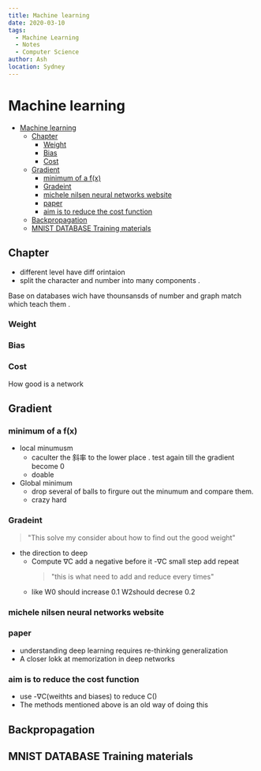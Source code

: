 ```yaml
---
title: Machine learning
date: 2020-03-10
tags:
  - Machine Learning
  - Notes
  - Computer Science
author: Ash
location: Sydney  
---
```



# Machine learning

- [Machine learning](#machine-learning)
  - [Chapter](#chapter)
    - [Weight](#weight)
    - [Bias](#bias)
    - [Cost](#cost)
  - [Gradient](#gradient)
    - [minimum of a f(x)](#minimum-of-a-fx)
    - [Gradeint](#gradeint)
    - [michele nilsen neural networks website](#michele-nilsen-neural-networks-website)
    - [paper](#paper)
    - [aim is to reduce the cost function](#aim-is-to-reduce-the-cost-function)
  - [Backpropagation](#backpropagation)
  - [MNIST DATABASE Training materials](#mnist-database-training-materials)

## Chapter

- different level have diff orintaion
- split the character and number into many components .

Base on databases wich have thounsansds of number and graph match which teach them .

### Weight

### Bias

### Cost

How good is a network

## Gradient

### minimum of a f(x)

- local minumusm
  - caculter the 斜率  to the lower place . test again till the gradient become 0
  - doable
- Global minimum
  - drop several of balls to firgure out the minumum and compare them.
  - crazy hard

### Gradeint  

 > "This solve my consider about how to find out the good weight"

- the direction to deep
  - Compute $\nabla$C  add a negative before it -$\nabla$C small step add repeat
    > "this is what need to add and reduce every times"
  - like W0 should increase 0.1 W2should decrese 0.2

### michele nilsen neural networks website

### paper

- understanding deep learning requires re-thinking generalization
- A closer lokk at memorization in deep networks

### aim is to reduce the cost function

- use -$\nabla$C(weithts and biases) to reduce  C()
- The methods mentioned above is an old way of doing this

## Backpropagation

## MNIST DATABASE Training materials
